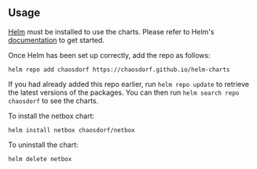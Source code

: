 ## Usage

[Helm](https://helm.sh) must be installed to use the charts.  Please refer to
Helm's [documentation](https://helm.sh/docs) to get started.

Once Helm has been set up correctly, add the repo as follows:

    helm repo add chaosdorf https://chaosdorf.github.io/helm-charts

If you had already added this repo earlier, run `helm repo update` to retrieve
the latest versions of the packages.  You can then run `helm search repo
chaosdorf` to see the charts.

To install the netbox chart:

    helm install netbox chaosdorf/netbox

To uninstall the chart:

    helm delete netbox
